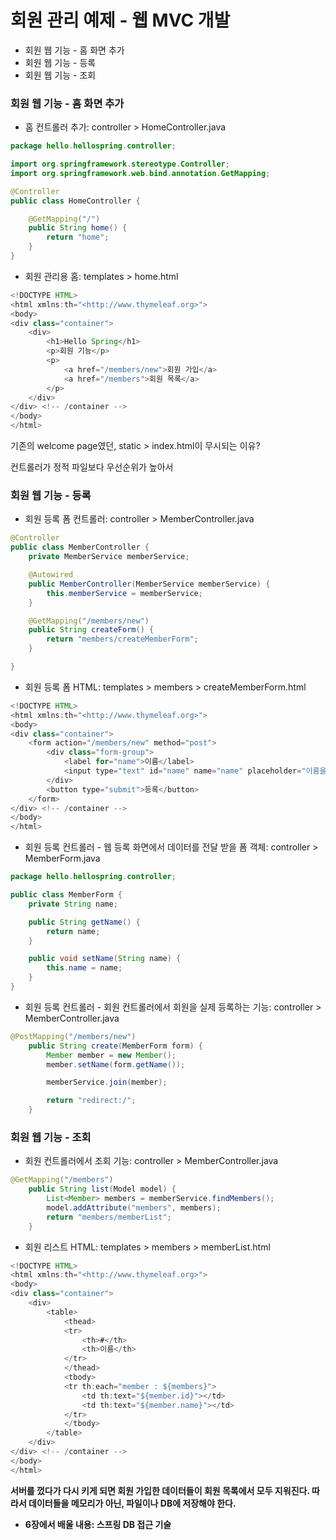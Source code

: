 # 회원 관리 예제 - 웹 MVC 개발

- 회원 웹 기능 - 홈 화면 추가
- 회원 웹 기능 - 등록
- 회원 웹 기능 - 조회

### 회원 웹 기능 - 홈 화면 추가

- 홈 컨트롤러 추가: controller > HomeController.java

```java
package hello.hellospring.controller;

import org.springframework.stereotype.Controller;
import org.springframework.web.bind.annotation.GetMapping;

@Controller
public class HomeController {

    @GetMapping("/")
    public String home() {
        return "home";
    }
}
```

- 회원 관리용 홈: templates > home.html

```java
<!DOCTYPE HTML>
<html xmlns:th="<http://www.thymeleaf.org>">
<body>
<div class="container">
    <div>
        <h1>Hello Spring</h1>
        <p>회원 기능</p>
        <p>
            <a href="/members/new">회원 가입</a>
            <a href="/members">회원 목록</a>
        </p>
    </div>
</div> <!-- /container -->
</body>
</html>
```

기존의 welcome page였던, static > index.html이 무시되는 이유?

컨트롤러가 정적 파일보다 우선순위가 높아서

### 회원 웹 기능 - 등록

- 회원 등록 폼 컨트롤러: controller > MemberController.java

```java
@Controller
public class MemberController {
    private MemberService memberService;

    @Autowired
    public MemberController(MemberService memberService) {
        this.memberService = memberService;
    }

    @GetMapping("/members/new")
    public String createForm() {
        return "members/createMemberForm";
    }

}
```

- 회원 등록 폼 HTML: templates > members > createMemberForm.html

```java
<!DOCTYPE HTML>
<html xmlns:th="<http://www.thymeleaf.org>">
<body>
<div class="container">
    <form action="/members/new" method="post">
        <div class="form-group">
            <label for="name">이름</label>
            <input type="text" id="name" name="name" placeholder="이름을 입력하세요">
        </div>
        <button type="submit">등록</button>
    </form>
</div> <!-- /container -->
</body>
</html>
```

- 회원 등록 컨트롤러 - 웹 등록 화면에서 데이터를 전달 받을 폼 객체: controller > MemberForm.java

```java
package hello.hellospring.controller;

public class MemberForm {
    private String name;

    public String getName() {
        return name;
    }

    public void setName(String name) {
        this.name = name;
    }
}
```

- 회원 등록 컨트롤러 - 회원 컨트롤러에서 회원을 실제 등록하는 기능: controller > MemberController.java

```java
@PostMapping("/members/new")
    public String create(MemberForm form) {
        Member member = new Member();
        member.setName(form.getName());

        memberService.join(member);

        return "redirect:/";
    }
```

### 회원 웹 기능 - 조회

- 회원 컨트롤러에서 조회 기능: controller > MemberController.java

```java
@GetMapping("/members")
    public String list(Model model) {
        List<Member> members = memberService.findMembers();
        model.addAttribute("members", members);
        return "members/memberList";
    }
```

- 회원 리스트 HTML: templates > members > memberList.html

```java
<!DOCTYPE HTML>
<html xmlns:th="<http://www.thymeleaf.org>">
<body>
<div class="container">
    <div>
        <table>
            <thead>
            <tr>
                <th>#</th>
                <th>이름</th>
            </tr>
            </thead>
            <tbody>
            <tr th:each="member : ${members}">
                <td th:text="${member.id}"></td>
                <td th:text="${member.name}"></td>
            </tr>
            </tbody>
        </table>
    </div>
</div> <!-- /container -->
</body>
</html>
```

**서버를 껐다가 다시 키게 되면 회원 가입한 데이터들이 회원 목록에서 모두 지워진다. 따라서 데이터들을 메모리가 아닌, 파일이나 DB에 저장해야 한다.**

- **6장에서 배울 내용: 스프링 DB 접근 기술**
